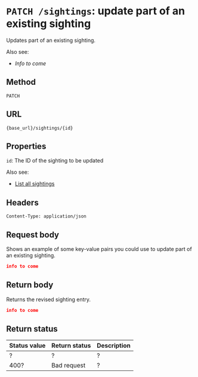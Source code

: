 # `PATCH /sightings`: update part of an existing sighting

Updates part of an existing sighting.

Also see:

* *Info to come*

## Method

`PATCH`

## URL

`{base_url}/sightings/{id}`

## Properties

`id`: The ID of the sighting to be updated

Also see:

* [List all sightings](./sightings-get.md)

## Headers

`Content-Type: application/json`

## Request body

Shows an example of some key-value pairs you could use to update part of an existing sighting.

```json
info to come
```

## Return body

Returns the revised sighting entry.

```json
info to come
```

## Return status

| Status value | Return status | Description |
| ------------ | ------------- | ----------- |
| ?            | ?             | ?           |
| 400?         | Bad request   | ?           |

